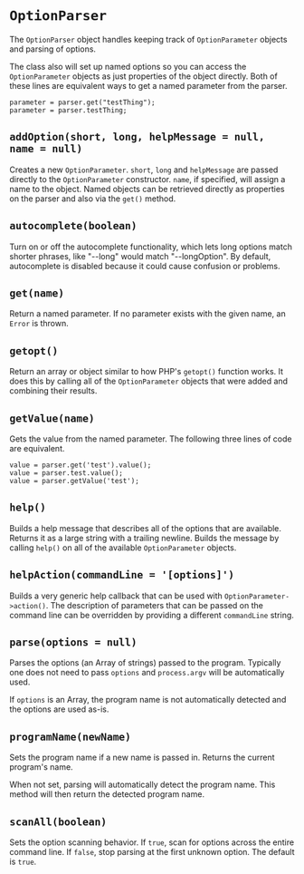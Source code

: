 `OptionParser`
==============

The `OptionParser` object handles keeping track of `OptionParameter` objects and parsing of options.

The class also will set up named options so you can access the `OptionParameter` objects as just properties of the object directly.  Both of these lines are equivalent ways to get a named parameter from the parser.

    parameter = parser.get("testThing");
    parameter = parser.testThing;


`addOption(short, long, helpMessage = null, name = null)`
---------------------------------------------------------

Creates a new `OptionParameter`.  `short`, `long` and `helpMessage` are passed directly to the `OptionParameter` constructor.  `name`, if specified, will assign a name to the object.  Named objects can be retrieved directly as properties on the parser and also via the `get()` method.


`autocomplete(boolean)`
-----------------------

Turn on or off the autocomplete functionality, which lets long options match shorter phrases, like "--long" would match "--longOption".  By default, autocomplete is disabled because it could cause confusion or problems.


`get(name)`
-----------

Return a named parameter.  If no parameter exists with the given name, an `Error` is thrown.


`getopt()`
--------

Return an array or object similar to how PHP's `getopt()` function works.  It does this by calling all of the `OptionParameter` objects that were added and combining their results.


`getValue(name)`
----------------

Gets the value from the named parameter.  The following three lines of code are equivalent.

    value = parser.get('test').value();
    value = parser.test.value();
    value = parser.getValue('test');


`help()`
--------

Builds a help message that describes all of the options that are available.  Returns it as a large string with a trailing newline.  Builds the message by calling `help()` on all of the available `OptionParameter` objects.


`helpAction(commandLine = '[options]')`
---------------------------------------

Builds a very generic help callback that can be used with `OptionParameter->action()`.  The description of parameters that can be passed on the command line can be overridden by providing a different `commandLine` string.


`parse(options = null)`
-----------------------

Parses the options (an Array of strings) passed to the program.  Typically one does not need to pass `options` and `process.argv` will be automatically used.

If `options` is an Array, the program name is not automatically detected and the options are used as-is.


`programName(newName)`
-----------------------

Sets the program name if a new name is passed in.  Returns the current program's name.

When not set, parsing will automatically detect the program name.  This method will then return the detected program name.


`scanAll(boolean)`
------------------

Sets the option scanning behavior.  If `true`, scan for options across the entire command line.  If `false`, stop parsing at the first unknown option.  The default is `true`.
